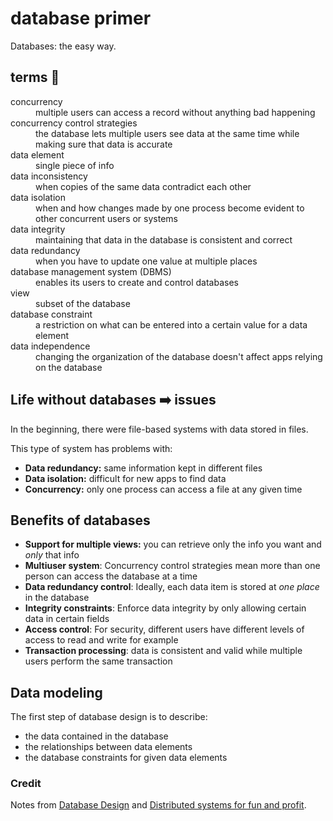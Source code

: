 # database primer 
Databases: the easy way.



## terms 📙

<dl>

  <dt>concurrency</dt>
  <dd>multiple users can access a record without anything bad happening</dd>
  <dt>concurrency control strategies</dt>
  <dd> the database lets multiple users see data at the same time while making sure that data is accurate </dd>
  <dt>data element</dt>
  <dd>single piece of info</dd>
  <dt>data inconsistency</dt>
  <dd>when copies of the same data contradict each other</dd>
  <dt>data isolation</dt>
  <dd>when and how changes made by one process become evident to other concurrent users or systems</dd>
  <dt>data integrity</dt>
  <dd>maintaining that data in the database is consistent and correct</dd>
  <dt> data redundancy </dt>
  <dd> when you have to update one value at multiple places </dd>
  <dt> database management system (DBMS) </dt>
  <dd> enables its users to create and control databases </dd>
  <dt> view </dt>
  <dd> subset of the database </dd>
  <dt> database constraint </dt>
  <dd> a restriction on what can be entered into a certain value for a data element </dd>
  <dt> data independence </dt>
  <dd> changing the organization of the database doesn't affect apps relying on the database </dd>
  
</dl>


## Life without databases ➡️ issues
In the beginning, there were file-based systems with data stored in files. 

This type of system has problems with:
- __Data redundancy:__ same information kept in different files
- __Data isolation:__ difficult for new apps to find data
- __Concurrency:__ only one process can access a file at any given time

## Benefits of databases

- __Support for multiple views:__ you can retrieve only the info you want and _only_ that info
- __Multiuser system__: Concurrency control strategies mean more than one person can access the database at a time
- __Data redundancy control__: Ideally, each data item is stored at _one place_ in the database
- __Integrity constraints__: Enforce data integrity by only allowing certain data in certain fields
- __Access control__: For security, different users have different levels of access to read and write for example
- __Transaction processing__: data is consistent and valid while multiple users perform the same transaction

## Data modeling

The first step of database design is to describe:
- the data contained in the database
- the relationships between data elements
- the database constraints for given data elements

### Credit

Notes from [Database Design](https://opentextbc.ca/dbdesign01/) and [Distributed systems for fun and profit](http://book.mixu.net/distsys/single-page.html).
